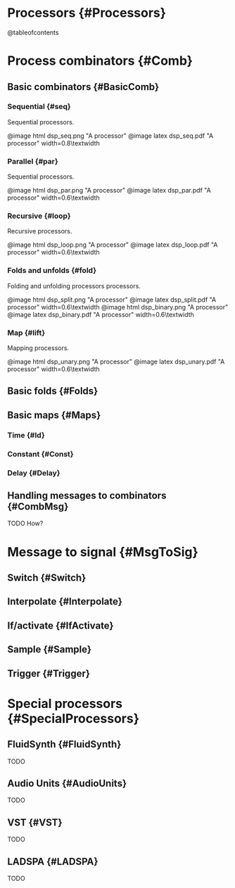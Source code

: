 
# Processors {#Processors}

@tableofcontents


# Process combinators {#Comb}

## Basic combinators {#BasicComb}

### Sequential {#seq}

Sequential processors.

@image html  dsp_seq.png "A processor"
@image latex dsp_seq.pdf "A processor" width=0.8\textwidth

### Parallel {#par}

Sequential processors.

@image html  dsp_par.png "A processor"
@image latex dsp_par.pdf "A processor" width=0.6\textwidth

### Recursive {#loop}

Recursive processors.

@image html  dsp_loop.png "A processor"
@image latex dsp_loop.pdf "A processor" width=0.6\textwidth

### Folds and unfolds {#fold}

Folding and unfolding processors processors.

@image html  dsp_split.png "A processor"
@image latex dsp_split.pdf "A processor" width=0.6\textwidth
@image html  dsp_binary.png "A processor"
@image latex dsp_binary.pdf "A processor" width=0.6\textwidth

### Map {#lift}

Mapping processors.

@image html  dsp_unary.png "A processor"
@image latex dsp_unary.pdf "A processor" width=0.6\textwidth

## Basic folds {#Folds}


## Basic maps {#Maps}

### Time {#Id}
### Constant {#Const}
### Delay {#Delay}

## Handling messages to combinators {#CombMsg}

TODO How?


# Message to signal {#MsgToSig}

## Switch {#Switch}
## Interpolate {#Interpolate}
## If/activate {#IfActivate}
## Sample {#Sample}
## Trigger {#Trigger}

# Special processors {#SpecialProcessors}

## FluidSynth {#FluidSynth}

TODO

## Audio Units {#AudioUnits}

TODO

## VST {#VST}

TODO

## LADSPA {#LADSPA}

TODO





